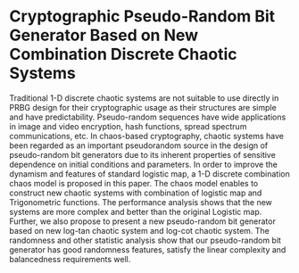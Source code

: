 # Cryptographic Pseudo-Random Bit Generator Based on New Combination Discrete Chaotic Systems
Traditional 1-D discrete chaotic systems are not suitable to use directly in PRBG design for their cryptographic usage as their structures are simple and have predictability. Pseudo-random sequences have wide applications in image and video encryption, hash functions, spread spectrum communications, etc. In chaos-based cryptography, chaotic systems have been regarded as an important pseudorandom source in the design of pseudo-random bit generators due to its inherent properties of sensitive dependence on initial conditions and parameters. In order to improve the dynamism and features of standard logistic map, a 1-D discrete combination chaos model is proposed in this paper. The chaos model enables to construct new chaotic systems with combination of logistic map and Trigonometric functions. The performance analysis shows that the new systems are more complex and better than the original Logistic map. Further, we also propose to present a new pseudo-random bit generator based on new log-tan chaotic system and log-cot chaotic system. The randomness and other statistic analysis show that our pseudo-random bit generator has good randomness features, satisfy the linear complexity and balancedness requirements well.
